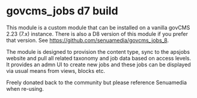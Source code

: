 # govcms_jobs d7 build

This module is a custom module that can be installed on a vanilla govCMS 2.23 (7.x) instance. There is also a D8 version of this module if you prefer that version. See https://github.com/senuamedia/govcms_jobs_8.

The module is designed to provision the content type, sync to the apsjobs website and pull all related taxonomy and job data based on access levels. It provides an admn UI to create new jobs and these jobs can be displayed via usual means from views, blocks etc.

Freely donated back to the community but please reference Senuamedia when re-using.